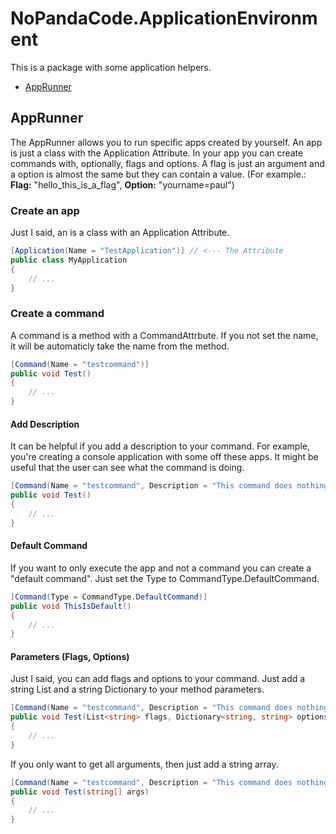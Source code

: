 # NoPandaCode.ApplicationEnvironment
This is a package with some application helpers.

* [AppRunner](#AppRunner)

## AppRunner
The AppRunner allows you to run specific apps created by yourself. An app is just a class with the Application Attribute. In your app you can create commands with, optionally, flags and options.
A flag is just an argument and a option is almost the same but they can contain a value. (For example.: <b>Flag:</b> "hello_this_is_a_flag", <b>Option:</b> "yourname=paul")

### Create an app
Just I said, an is a class with an Application Attribute.
```cs
[Application(Name = "TestApplication")] // <--- The Attribute
public class MyApplication
{
    // ...
}
```

### Create a command
A command is a method with a CommandAttrbute. If you not set the name, it will be automaticly take the name from the method.
```cs
[Command(Name = "testcommand")]
public void Test()
{
    // ...
}
```
#### Add Description
It can be helpful if you add a description to your command. For example, you're creating a console application with some off these apps. It might be useful that the user can see what the command is doing.
```cs
[Command(Name = "testcommand", Description = "This command does nothing.")]
public void Test()
{
    // ...
}
```
#### Default Command
If you want to only execute the app and not a command you can create a "default command". Just set the Type to CommandType.DefaultCommand.
```cs
[Command(Type = CommandType.DefaultCommand)]
public void ThisIsDefault()
{
    // ...
}
```
#### Parameters (Flags, Options)
Just I said, you can add flags and options to your command. Just add a string List and a string Dictionary to your method parameters.
```cs
[Command(Name = "testcommand", Description = "This command does nothing.")]
public void Test(List<string> flags, Dictionary<string, string> options)
{
    // ...
}
```
If you only want to get all arguments, then just add a string array.
```cs
[Command(Name = "testcommand", Description = "This command does nothing.")]
public void Test(string[] args)
{
    // ...
}
```

